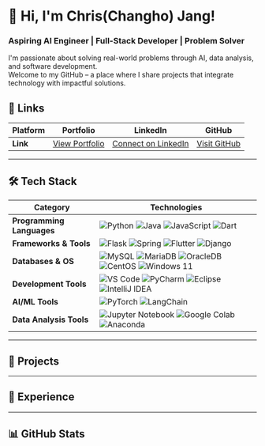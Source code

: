 # 👋 Hi, I'm Chris(Changho) Jang! 
### **Aspiring AI Engineer | Full-Stack Developer | Problem Solver**

I'm passionate about solving real-world problems through AI, data analysis, and software development.  
Welcome to my GitHub – a place where I share projects that integrate technology with impactful solutions.

## 🔗 Links

| **Platform**     |  **Portfolio**                     |  **LinkedIn**                      |  **GitHub**                     |
|-------------------|--------------------------------------|---------------------------------------|------------------------------------|
| **Link**          | [View Portfolio](https://your-portfolio-link) | [Connect on LinkedIn](https://linkedin-link) | [Visit GitHub](https://github.com/Chris99ChangHo) |

---

## 🛠 Tech Stack

| **Category**           | **Technologies**                                                                                     |
|-------------------------|-----------------------------------------------------------------------------------------------------|
| **Programming Languages** | ![Python](https://img.shields.io/badge/Python-3776AB?style=flat&logo=python&logoColor=white) ![Java](https://img.shields.io/badge/Java-007396?style=flat&logo=java&logoColor=white) ![JavaScript](https://img.shields.io/badge/JavaScript-F7DF1E?style=flat&logo=javascript&logoColor=black) ![Dart](https://img.shields.io/badge/Dart-0175C2?style=flat&logo=dart&logoColor=white) |
| **Frameworks & Tools** | ![Flask](https://img.shields.io/badge/Flask-000000?style=flat&logo=flask&logoColor=white) ![Spring](https://img.shields.io/badge/Spring-6DB33F?style=flat&logo=spring&logoColor=white) ![Flutter](https://img.shields.io/badge/Flutter-02569B?style=flat&logo=flutter&logoColor=white) ![Django](https://img.shields.io/badge/Django-092E20?style=flat&logo=django&logoColor=white) |
| **Databases & OS**      | ![MySQL](https://img.shields.io/badge/MySQL-00000F?style=flat&logo=mysql&logoColor=white) ![MariaDB](https://img.shields.io/badge/MariaDB-003545?style=flat&logo=mariadb&logoColor=white) ![OracleDB](https://img.shields.io/badge/OracleDB-F80000?style=flat&logo=oracle&logoColor=white) ![CentOS](https://img.shields.io/badge/CentOS-262577?style=flat&logo=centos&logoColor=white) ![Windows 11](https://img.shields.io/badge/Windows%2011-0078D6?style=flat&logo=windows&logoColor=white) |
| **Development Tools**   | ![VS Code](https://img.shields.io/badge/VS%20Code-007ACC?style=flat&logo=visual-studio-code&logoColor=white) ![PyCharm](https://img.shields.io/badge/PyCharm-000000?style=flat&logo=pycharm&logoColor=white) ![Eclipse](https://img.shields.io/badge/Eclipse-2C2255?style=flat&logo=eclipse&logoColor=white) ![IntelliJ IDEA](https://img.shields.io/badge/IntelliJ%20IDEA-000000?style=flat&logo=intellij-idea&logoColor=white) |
| **AI/ML Tools**         | ![PyTorch](https://img.shields.io/badge/PyTorch-EE4C2C?style=flat&logo=pytorch&logoColor=white) ![LangChain](https://img.shields.io/badge/LangChain-000000?style=flat&logo=langchain&logoColor=white) |
| **Data Analysis Tools** | ![Jupyter Notebook](https://img.shields.io/badge/Jupyter-F37626?style=flat&logo=jupyter&logoColor=white) ![Google Colab](https://img.shields.io/badge/Google%20Colab-F9AB00?style=flat&logo=google-colab&logoColor=white) ![Anaconda](https://img.shields.io/badge/Anaconda-44A833?style=flat&logo=anaconda&logoColor=white) |

---

## 🚀 Projects 

---

## 💼 Experience

---

## 📊 GitHub Stats


